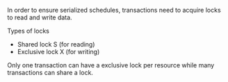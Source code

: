 In order to ensure serialized schedules, transactions need to acquire locks to read and write data. 

Types of locks
- Shared lock S (for reading)
- Exclusive lock X (for writing)

Only one transaction can have a exclusive lock per resource while many transactions can share a lock.